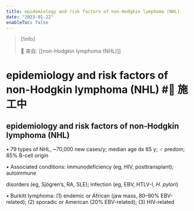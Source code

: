 ```yaml
---
title: epidemiology and risk factors of non-Hodgkin lymphoma (NHL)
date: "2023-01-22"
enableToc: false
---
```


> [!info]
>
> 🌱 來自: [[non-Hodgkin lymphoma (NHL)]]

# epidemiology and risk factors of non-Hodgkin lymphoma (NHL) #🚧 施工中

## epidemiology and risk factors of non-Hodgkin lymphoma (NHL)

• 79 types of NHL, ~70,000 new cases/y; median age dx 65 y; ♂ predom; 85% B-cell origin

• Associated conditions: immunodeficiency (eg, HIV, posttransplant); autoimmune

disorders (eg, Sjögren’s, RA, SLE); infection (eg, EBV, HTLV-I, _H. pylori_)

• Burkitt lymphoma: (1) endemic or African (jaw mass, 80–90% EBV-related); (2) sporadic or American (20% EBV-related); (3) HIV-related

